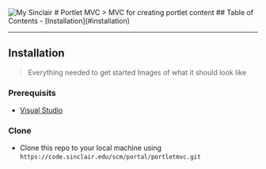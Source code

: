 <img src="https://uportal5.sinclair.edu/web/css/icons/icomoon_59_icons/PNG/mysinclair-logo.png" title="My Sinclair" alt="My Sinclair">
# Portlet MVC
> MVC for creating portlet content
## Table of Contents
- [Installation](#installation)


---

## Installation

> Everything needed to get started
> Images of what it should look like

### Prerequisits

- [Visual Studio](https://visualstudio.microsoft.com/)

### Clone

- Clone this repo to your local machine using `https://code.sinclair.edu/scm/portal/portletmvc.git`